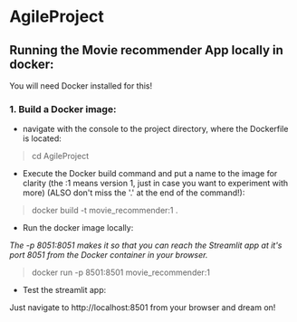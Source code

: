 # AgileProject

## Running the Movie recommender App locally in docker:
You will need Docker installed for this!
### 1. Build a Docker image:
 - navigate with the console to the project directory, where the Dockerfile is located:
> cd AgileProject

- Execute the Docker build command and put a name to the image for clarity (the :1 means version 1, just in case you want to experiment with more) (ALSO don't miss the '.' at the end of the command!):
> docker build -t movie_recommender:1 .

- Run the docker image locally:

<i>The -p 8051:8051 makes it so that you can reach the Streamlit app at it's port 8051 from the Docker container in your browser.</i>
> docker run -p 8501:8501 movie_recommender:1
- Test the streamlit app:

Just navigate to http://localhost:8501 from your browser and dream on!
